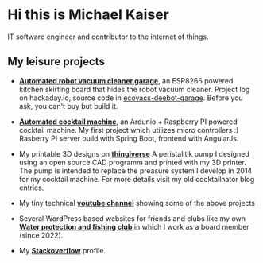 # Hi this is **Mi**chael **Ka**iser

IT software engineer and contributor to the internet of things.

## My leisure projects
- **[Automated robot vacuum cleaner garage](https://hackaday.io/project/178993-space-saving-robot-vacuum-cleaner-garage)**, an ESP8266 powered kitchen skirting board that hides the robot vacuum cleaner. Project log on hackaday.io, source code in [ecovacs-deebot-garage](https://github.com/mika2de/ecovacs-deebot-garage). Before you ask, you can't buy but build it. 

- **[Automated cocktail machine](https://cocktailnator.de)**, an Ardunio + Raspberry PI powered cocktail machine. My first project which utilizes micro controllers :) Rasberry PI server build with Spring Boot, frontend with AngularJs.

- My printable 3D designs on **[thingiverse](https://www.thingiverse.com/mika2de/designs)** A peristalitik pump I designed using an open source CAD programm and printed with my 3D printer. The pump is intended to replace the preasure system I develop in 2014 for my cocktail machine. For more details visit my old cocktailnator blog entries.

- My tiny technical **[youtube channel](youtube.com/@mkai2305)** showing some of the above projects 

- Several WordPress based websites for friends and clubs like my own **[Water protection and fishing club](https://gav-reinheim.de)** in which I work as a board member (since 2022).

- My **[Stackoverflow](https://stackoverflow.com/users/4482535/mika)** profile. 
